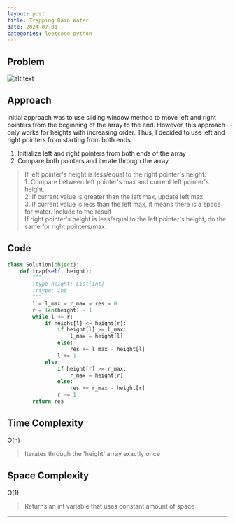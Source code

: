 ```yaml
---
layout: post
title: Trapping Rain Water
date: 2024-07-01
categories: leetcode python
---
```


## Problem
![alt text](/blog/public/img/TrappingRainWater.png)

## Approach
Initial approach was to use sliding window method to move left and right pointers from the beginning of the array to the end. However, this approach only works for heights with increasing order. Thus, I decided to use left and right pointers from starting from both ends

1. Initialize left and right pointers from both ends of the array
2. Compare both pointers and iterate through the array
> If left pointer's height is less/equal to the right pointer's height:  
    1. Compare between left pointer's max and current left pointer's height.  
    2. If current value is greater than the left max, update left max  
    3. If current value is less than the left max, it means there is a space for water. Include to the result  
  If right pointer's height is less/equal to the left pointer's height, do the same for right pointers/max.

## Code
```python
class Solution(object):
    def trap(self, height):
        """
        :type height: List[int]
        :rtype: int
        """
        l = l_max = r_max = res = 0
        r = len(height) - 1
        while l <= r:
            if height[l] <= height[r]:
                if height[l] >= l_max:
                    l_max = height[l]
                else:
                    res += l_max - height[l]
                l += 1
            else:
                if height[r] >= r_max:
                    r_max = height[r]
                else:
                    res += r_max - height[r]
                r -= 1
        return res
```
## Time Complexity
O(n)
> Iterates through the 'height' array exactly once
## Space Complexity
O(1)
> Returns an int variable that uses constant amount of space

---